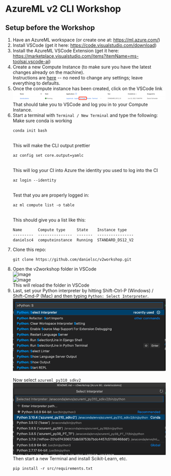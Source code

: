 # AzureML v2 CLI Workshop

## Setup before the Workshop

1. Have an AzureML workspace (or create one at: https://ml.azure.com/) 
2. Install VSCode (get it here: https://code.visualstudio.com/download)
3. Install the AzureML VSCode Extension (get it here: https://marketplace.visualstudio.com/items?itemName=ms-toolsai.vscode-ai)
2. Create a new Compute Instance (to make sure you have the latest changes already on the machine). <br>Instructions are [here](https://docs.microsoft.com/en-us/azure/machine-learning/how-to-create-manage-compute-instance?tabs=azure-studio#create) -- no need to change any settings; leave everything to defaults.
2. Once the compute instance has been created, click on the VSCode link
    <br>![](img/vscode-launch.png)
    <br>That should take you to VSCode and log you in to your Compute Instance.
2. Start a terminal with `Terminal / New Terminal` and type the following:
    <br>Make sure conda is working
    ```
    conda init bash
    ```
    <br>This will make the CLI output prettier
    ```
    az config set core.output=yamlc
    ```
    <br>This will log your CI into Azure the identity you used to log into the CI 
    ```
    az login --identity
    ```
    <br>Test that you are properly logged in:
    ```
    az ml compute list -o table
    ```
    <br>This should give you a list like this:
    ```
    Name       Compute type     State    Instance type
    ---------  ---------------  -------  ----------------
    danielsc4  computeinstance  Running  STANDARD_DS12_V2
    ```
7. Clone this repo:
    ```
    git clone https://github.com/danielsc/v2workshop.git
    ```
8. Open the v2workshop folder in VSCode
   <br>![image](https://user-images.githubusercontent.com/8079390/176018992-fe0d79b0-f9f9-4301-b42f-e995d86abe8c.png)
   <br>![image](https://user-images.githubusercontent.com/8079390/176017698-4521374c-4563-4ee4-a1b1-c6d5f6ba2d9f.png)
   <br>This will reload the folder in VSCode
2. Last, set your Python interpreter by hitting Shift-Ctrl-P (Windows) / Shift-Cmd-P (Mac) and then typing `Python: Select Interpreter`. 
    <br>![](img/select-interpreter.png)
    <br>
    <br>Now select `azureml_py310_sdkv2`
    <br>![](img/azureml_py310_sdkv2.png)
    <br>Then start a new Terminal and install Scikit-Learn, etc.
    ```
    pip install -r src/requirements.txt 
    ```
